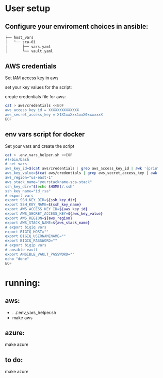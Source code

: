 # User setup
## Configure your enviroment choices in ansible:
```bash
├── host_vars
│   └── sca-01
│       ├── vars.yaml
│       └── vault.yaml
```

## AWS credentials
Set IAM access key in aws

set your key values for the script:

create credentials file for aws:
```bash
cat > aws/credentials <<EOF
aws_access_key_id = XXXXXXXXXXXXXX
aws_secret_access_key = X1X1xxXxx1xxX0xxxxxxX
EOF
```

## env vars script for docker
Set your vars and create the script

```bash
cat > .env_vars_helper.sh <<EOF
#!/bin/bash
# set vars
aws_key_id=$(cat aws/credentials | grep aws_access_key_id | awk '{print $3}' )
aws_key_value=$(cat aws/credentials | grep aws_secret_access_key | awk '{print $3}' )
aws_region="us-east-1"
aws_stack_name="yourstackname-sca-stack"
ssh_key_dir="$(echo $HOME)/.ssh"
ssh_key_name="id_rsa"
# export vars
export SSH_KEY_DIR=${ssh_key_dir}
export SSH_KEY_NAME=${ssh_key_name}
export AWS_ACCESS_KEY_ID=${aws_key_id}
export AWS_SECRET_ACCESS_KEY=${aws_key_value}
export AWS_REGION=${aws_region}
export AWS_STACK_NAME=${aws_stack_name}
# export bigiq vars
export BIGIQ_HOST=""
export BIGIQ_USERNAMENAME=""
export BIGIQ_PASSWORD=""
# export bigip vars
# ansible vault
export ANSIBLE_VAULT_PASSWORD=""
echo "done"
EOF
```

# running:

## aws:
- . ./.env_vars_helper.sh 
- make aws

## azure:
make azure

## to do:
make azure
